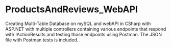 # ProductsAndReviews_WebAPI
Creating Multi-Table Database on mySQL and webAPI in CSharp with ASP.NET with multiple controllers containing various endpoints that respond with IActionResults and testing those endpoints using Postman.   The JSON file with Postman tests is included..
